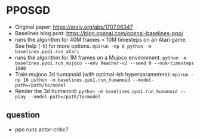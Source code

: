 # PPOSGD

* Original paper: https://arxiv.org/abs/1707.06347
* Baselines blog post: https://blog.openai.com/openai-baselines-ppo/
* runs the algorithm for 40M frames = 10M timesteps on an Atari game. See help (`-h`) for more options.
```mpirun -np 8 python -m baselines.ppo1.run_atari```
* runs the algorithm for 1M frames on a Mujoco environment.
```python -m baselines.ppo1.run_mujoco --env Reacher-v2 --seed 0 --num-timesteps 1000```
* Train mujoco 3d humanoid (with optimal-ish hyperparameters): `mpirun -np 16 python -m baselines.ppo1.run_humanoid --model-path=/path/to/model`
* Render the 3d humanoid: `python -m baselines.ppo1.run_humanoid --play --model-path=/path/to/model`

## question
* ppo runs actor-critic?
